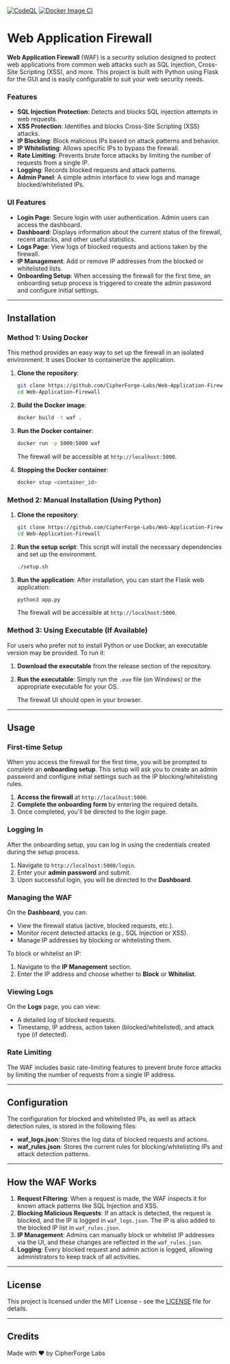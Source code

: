 [![CodeQL](https://github.com/CipherForge-Labs/Web-Application-Firewall/actions/workflows/github-code-scanning/codeql/badge.svg)](https://github.com/CipherForge-Labs/Web-Application-Firewall/actions/workflows/github-code-scanning/codeql)
[![Docker Image CI](https://github.com/CipherForge-Labs/Web-Application-Firewall/actions/workflows/docker-image.yml/badge.svg)](https://github.com/CipherForge-Labs/Web-Application-Firewall/actions/workflows/docker-image.yml)
# Web Application Firewall

**Web Application Firewall** (WAF) is a security solution designed to protect web applications from common web attacks such as SQL Injection, Cross-Site Scripting (XSS), and more. This project is built with Python using Flask for the GUI and is easily configurable to suit your web security needs.

### Features
- **SQL Injection Protection**: Detects and blocks SQL injection attempts in web requests.
- **XSS Protection**: Identifies and blocks Cross-Site Scripting (XSS) attacks.
- **IP Blocking**: Block malicious IPs based on attack patterns and behavior.
- **IP Whitelisting**: Allows specific IPs to bypass the firewall.
- **Rate Limiting**: Prevents brute force attacks by limiting the number of requests from a single IP.
- **Logging**: Records blocked requests and attack patterns.
- **Admin Panel**: A simple admin interface to view logs and manage blocked/whitelisted IPs.

### UI Features
- **Login Page**: Secure login with user authentication. Admin users can access the dashboard.
- **Dashboard**: Displays information about the current status of the firewall, recent attacks, and other useful statistics.
- **Logs Page**: View logs of blocked requests and actions taken by the firewall.
- **IP Management**: Add or remove IP addresses from the blocked or whitelisted lists.
- **Onboarding Setup**: When accessing the firewall for the first time, an onboarding setup process is triggered to create the admin password and configure initial settings.

---

## Installation

### Method 1: **Using Docker**

This method provides an easy way to set up the firewall in an isolated environment. It uses Docker to containerize the application.

1. **Clone the repository**:
   ```bash
   git clone https://github.com/CipherForge-Labs/Web-Application-Firewall.git
   cd Web-Application-Firewall
   ```

2. **Build the Docker image**:
   ```bash
   docker build -t waf .
   ```

3. **Run the Docker container**:
   ```bash
   docker run -p 5000:5000 waf
   ```

   The firewall will be accessible at `http://localhost:5000`.

4. **Stopping the Docker container**:
   ```bash
   docker stop <container_id>
   ```

### Method 2: **Manual Installation (Using Python)**

1. **Clone the repository**:
   ```bash
   git clone https://github.com/CipherForge-Labs/Web-Application-Firewall.git
   cd Web-Application-Firewall
   ```

2. **Run the setup script**:
   This script will install the necessary dependencies and set up the environment.
   ```bash
   ./setup.sh
   ```

3. **Run the application**:
   After installation, you can start the Flask web application:
   ```bash
   python3 app.py
   ```

   The firewall will be accessible at `http://localhost:5000`.

### Method 3: **Using Executable (If Available)**

For users who prefer not to install Python or use Docker, an executable version may be provided. To run it:

1. **Download the executable** from the release section of the repository.
2. **Run the executable**:
   Simply run the `.exe` file (on Windows) or the appropriate executable for your OS.
   
   The firewall UI should open in your browser.

---

## Usage

### First-time Setup
When you access the firewall for the first time, you will be prompted to complete an **onboarding setup**. This setup will ask you to create an admin password and configure initial settings such as the IP blocking/whitelisting rules.

1. **Access the firewall** at `http://localhost:5000`.
2. **Complete the onboarding form** by entering the required details.
3. Once completed, you'll be directed to the login page.

### Logging In
After the onboarding setup, you can log in using the credentials created during the setup process.

1. Navigate to `http://localhost:5000/login`.
2. Enter your **admin password** and submit.
3. Upon successful login, you will be directed to the **Dashboard**.

### Managing the WAF
On the **Dashboard**, you can:
- View the firewall status (active, blocked requests, etc.).
- Monitor recent detected attacks (e.g., SQL Injection or XSS).
- Manage IP addresses by blocking or whitelisting them.

To block or whitelist an IP:
1. Navigate to the **IP Management** section.
2. Enter the IP address and choose whether to **Block** or **Whitelist**.

### Viewing Logs
On the **Logs** page, you can view:
- A detailed log of blocked requests.
- Timestamp, IP address, action taken (blocked/whitelisted), and attack type (if detected).

### Rate Limiting
The WAF includes basic rate-limiting features to prevent brute force attacks by limiting the number of requests from a single IP address.

---

## Configuration
The configuration for blocked and whitelisted IPs, as well as attack detection rules, is stored in the following files:

- **waf_logs.json**: Stores the log data of blocked requests and actions.
- **waf_rules.json**: Stores the current rules for blocking/whitelisting IPs and attack detection patterns.

---

## How the WAF Works

1. **Request Filtering**: When a request is made, the WAF inspects it for known attack patterns like SQL Injection and XSS.
2. **Blocking Malicious Requests**: If an attack is detected, the request is blocked, and the IP is logged in `waf_logs.json`. The IP is also added to the blocked IP list in `waf_rules.json`.
3. **IP Management**: Admins can manually block or whitelist IP addresses via the UI, and these changes are reflected in the `waf_rules.json`.
4. **Logging**: Every blocked request and admin action is logged, allowing administrators to keep track of all activities.

---

## License

This project is licensed under the MIT License - see the [LICENSE](LICENSE) file for details.

---

## Credits

Made with ❤️ by CipherForge Labs
